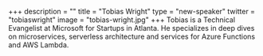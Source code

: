 +++
description = ""
title = "Tobias Wright"
type = "new-speaker"
twitter = "tobiaswright"
image = "tobias-wright.jpg"
+++
Tobias is a Technical Evangelist at Microsoft for Startups in Atlanta. He specializes in deep dives on microservices, serverless architecture and services for Azure Functions and AWS Lambda.